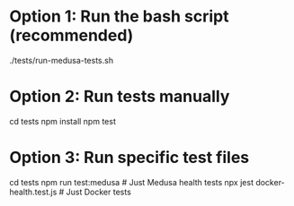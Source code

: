 # Option 1: Run the bash script (recommended)
./tests/run-medusa-tests.sh

# Option 2: Run tests manually
cd tests
npm install
npm test

# Option 3: Run specific test files
cd tests
npm run test:medusa  # Just Medusa health tests
npx jest docker-health.test.js  # Just Docker tests